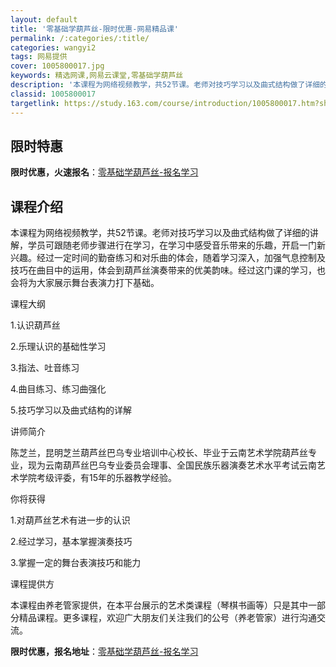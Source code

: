 ```yaml
---
layout: default
title: '零基础学葫芦丝-限时优惠-网易精品课'
permalink: /:categories/:title/
categories: wangyi2
tags: 网易提供
cover: 1005800017.jpg
keywords: 精选网课,网易云课堂,零基础学葫芦丝
description: '本课程为网络视频教学，共52节课。老师对技巧学习以及曲式结构做了详细的讲解，学员可跟随老师步骤进行在学习，在学习中感受音'
classid: 1005800017
targetlink: https://study.163.com/course/introduction/1005800017.htm?share=1&shareId=1025206652&utm_campaign=share&utm_medium=iphoneShare&utm_source=&utm_u=1025206652
---
```


## 限时特惠

**限时优惠，火速报名**：[零基础学葫芦丝-报名学习](https://study.163.com/course/introduction/1005800017.htm?share=1&shareId=1025206652&utm_campaign=share&utm_medium=iphoneShare&utm_source=&utm_u=1025206652)

## 课程介绍

本课程为网络视频教学，共52节课。老师对技巧学习以及曲式结构做了详细的讲解，学员可跟随老师步骤进行在学习，在学习中感受音乐带来的乐趣，开启一门新兴趣。经过一定时间的勤奋练习和对乐曲的体会，随着学习深入，加强气息控制及技巧在曲目中的运用，体会到葫芦丝演奏带来的优美韵味。经过这门课的学习，也会将为大家展示舞台表演力打下基础。



课程大纲

1.认识葫芦丝

2.乐理认识的基础性学习

3.指法、吐音练习

4.曲目练习、练习曲强化

5.技巧学习以及曲式结构的详解



讲师简介

陈芝兰，昆明芝兰葫芦丝巴乌专业培训中心校长、毕业于云南艺术学院葫芦丝专业，现为云南葫芦丝巴乌专业委员会理事、全国民族乐器演奏艺术水平考试云南艺术学院考级评委，有15年的乐器教学经验。



你将获得

1.对葫芦丝艺术有进一步的认识

2.经过学习，基本掌握演奏技巧

3.掌握一定的舞台表演技巧和能力



课程提供方

本课程由养老管家提供，在本平台展示的艺术类课程（琴棋书画等）只是其中一部分精品课程。更多课程，欢迎广大朋友们关注我们的公号（养老管家）进行沟通交流。

**限时优惠，报名地址**：[零基础学葫芦丝-报名学习](https://study.163.com/course/introduction/1005800017.htm?share=1&shareId=1025206652&utm_campaign=share&utm_medium=iphoneShare&utm_source=&utm_u=1025206652)

